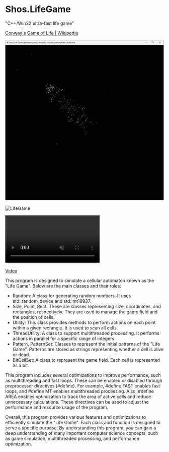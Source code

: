 # Shos.LifeGame

&quot;C++/Win32 ultra-fast life game&quot;

[Conway's Game of Life | Wikipedia](https://en.wikipedia.org/wiki/Conway%27s_Game_of_Life)

![LifeGame](https://github.com/Fujiwo/Shos.LifeGame/blob/ad75f0d9918889e01b941cb3e861f661ea3fed34/Images/lifegame01.png)

![LifeGame](https://github.com/Fujiwo/Shos.LifeGame/blob/d3f10a69e5d811110e2ce61c762cc321bfd114af/Images/lifefame01.20240112.161130.gif)

<div><video controls src="https://github.com/Fujiwo/Shos.LifeGame/blob/6dac05c4254f9cd7b37e7fe0f8287ea8ea9d6233/Images/lifefame01.20240112.161130.mp4" muted="false"></video></div>

[Video](https://capture.dropbox.com/8Pu3gPGy8BBhdK6W)

This program is designed to simulate a cellular automaton known as the &quot;Life Game&quot;. Below are the main classes and their roles:

- Random: A class for generating random numbers. It uses std::random_device and std::mt19937.
- Size, Point, Rect: These are classes representing size, coordinates, and rectangles, respectively. They are used to manage the game field and the position of cells.
- Utility: This class provides methods to perform actions on each point within a given rectangle. It is used to scan all cells.
- ThreadUtility: A class to support multithreaded processing. It performs actions in parallel for a specific range of integers.
- Pattern, PatternSet: Classes to represent the initial patterns of the &quot;Life Game&quot;. Patterns are stored as strings representing whether a cell is alive or dead.
- BitCellSet: A class to represent the game field. Each cell is represented as a bit.

This program includes several optimizations to improve performance, such as multithreading and fast loops. These can be enabled or disabled through preprocessor directives (#define). For example, #define FAST enables fast loops, and #define MT enables multithreaded processing. Also, #define AREA enables optimization to track the area of active cells and reduce unnecessary calculations. These directives can be used to adjust the performance and resource usage of the program.

Overall, this program provides various features and optimizations to efficiently simulate the &quot;Life Game&quot;. Each class and function is designed to serve a specific purpose. By understanding this program, you can gain a deep understanding of many important computer science concepts, such as game simulation, multithreaded processing, and performance optimization.
